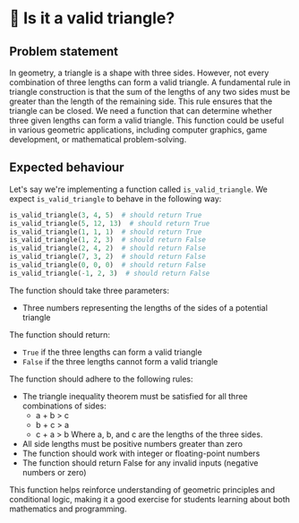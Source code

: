 # 📐 Is it a valid triangle?

## Problem statement

In geometry, a triangle is a shape with three sides. However, not every combination of three lengths can form a valid triangle. A fundamental rule in triangle construction is that the sum of the lengths of any two sides must be greater than the length of the remaining side. This rule ensures that the triangle can be closed. We need a function that can determine whether three given lengths can form a valid triangle. This function could be useful in various geometric applications, including computer graphics, game development, or mathematical problem-solving.

## Expected behaviour

Let's say we're implementing a function called `is_valid_triangle`. We expect `is_valid_triangle` to behave in the following way:

```python
is_valid_triangle(3, 4, 5)  # should return True
is_valid_triangle(5, 12, 13)  # should return True
is_valid_triangle(1, 1, 1)  # should return True
is_valid_triangle(1, 2, 3)  # should return False
is_valid_triangle(2, 4, 2)  # should return False
is_valid_triangle(7, 3, 2)  # should return False
is_valid_triangle(0, 0, 0)  # should return False
is_valid_triangle(-1, 2, 3)  # should return False
```

The function should take three parameters:

- Three numbers representing the lengths of the sides of a potential triangle

The function should return:

- `True` if the three lengths can form a valid triangle
- `False` if the three lengths cannot form a valid triangle

The function should adhere to the following rules:

- The triangle inequality theorem must be satisfied for all three combinations of sides:
    - a + b > c
    - b + c > a
    - c + a > b
    Where a, b, and c are the lengths of the three sides.
- All side lengths must be positive numbers greater than zero
- The function should work with integer or floating-point numbers
- The function should return False for any invalid inputs (negative numbers or zero)

This function helps reinforce understanding of geometric principles and conditional logic, making it a good exercise for students learning about both mathematics and programming.

